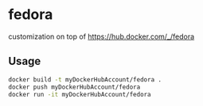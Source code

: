 # fedora
customization on top of <https://hub.docker.com/_/fedora>

## Usage

```sh
docker build -t myDockerHubAccount/fedora .
docker push myDockerHubAccount/fedora
docker run -it myDockerHubAccount/fedora
```
